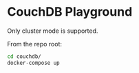 CouchDB Playground
==================
Only cluster mode is supported.

From the repo root:
```bash
cd couchdb/
docker-compose up
```
